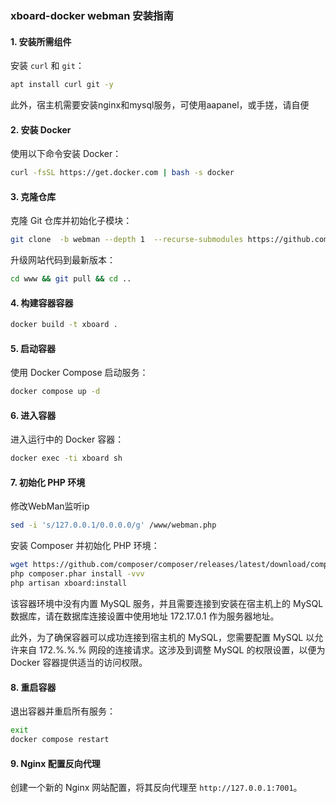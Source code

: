 
### xboard-docker webman 安装指南

#### 1. 安装所需组件
安装 `curl` 和 `git`：
```bash
apt install curl git -y
```
此外，宿主机需要安装nginx和mysql服务，可使用aapanel，或手搓，请自便

#### 2. 安装 Docker
使用以下命令安装 Docker：
```bash
curl -fsSL https://get.docker.com | bash -s docker
```

#### 3. 克隆仓库
克隆 Git 仓库并初始化子模块：
```bash
git clone  -b webman --depth 1  --recurse-submodules https://github.com/LetRight/xb-docker.git && cd xb-docker
```
升级网站代码到最新版本：
```bash
cd www && git pull && cd ..
```

#### 4. 构建容器容器

```bash
docker build -t xboard .
```

#### 5. 启动容器
使用 Docker Compose 启动服务：
```bash
docker compose up -d
```

#### 6. 进入容器
进入运行中的 Docker 容器：
```bash
docker exec -ti xboard sh
```



#### 7. 初始化 PHP 环境
修改WebMan监听ip
```bash
sed -i 's/127.0.0.1/0.0.0.0/g' /www/webman.php
```
安装 Composer 并初始化 PHP 环境：
```bash
wget https://github.com/composer/composer/releases/latest/download/composer.phar -O composer.phar
php composer.phar install -vvv
php artisan xboard:install
```


该容器环境中没有内置 MySQL 服务，并且需要连接到安装在宿主机上的 MySQL 数据库，请在数据库连接设置中使用地址 172.17.0.1 作为服务器地址。

此外，为了确保容器可以成功连接到宿主机的 MySQL，您需要配置 MySQL 以允许来自 172.%.%.% 网段的连接请求。这涉及到调整 MySQL 的权限设置，以便为 Docker 容器提供适当的访问权限。


#### 8. 重启容器
退出容器并重启所有服务：
```bash
exit 
docker compose restart 
```

#### 9. Nginx 配置反向代理
创建一个新的 Nginx 网站配置，将其反向代理至 `http://127.0.0.1:7001`。

